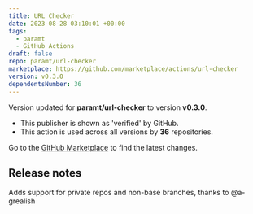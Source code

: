 ```yaml
---
title: URL Checker
date: 2023-08-28 03:10:01 +00:00
tags:
  - paramt
  - GitHub Actions
draft: false
repo: paramt/url-checker
marketplace: https://github.com/marketplace/actions/url-checker
version: v0.3.0
dependentsNumber: 36
---
```



Version updated for **paramt/url-checker** to version **v0.3.0**.
- This publisher is shown as 'verified' by GitHub.
- This action is used across all versions by **36** repositories.

Go to the [GitHub Marketplace](https://github.com/marketplace/actions/url-checker) to find the latest changes.

## Release notes

Adds support for private repos and non-base branches, thanks to @a-grealish 
